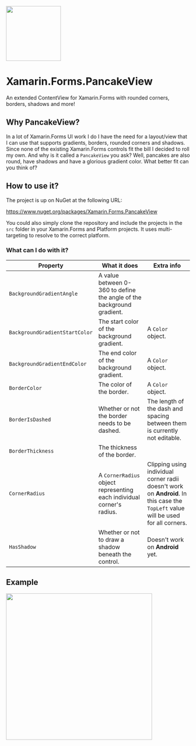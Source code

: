 <img src="https://github.com/sthewissen/Xamarin.Forms.PancakeView/blob/master/images/pancake.png" width="150px" />

# Xamarin.Forms.PancakeView
An extended ContentView for Xamarin.Forms with rounded corners, borders, shadows and more!

## Why PancakeView?

In a lot of Xamarin.Forms UI work I do I have the need for a layout/view that I can use that supports gradients, borders, rounded corners and shadows. Since none of the existing Xamarin.Forms controls fit the bill I decided to roll my own. And why is it called a ```PancakeView``` you ask? Well, pancakes are also round, have shadows and have a glorious gradient color. What better fit can you think of?

## How to use it?

The project is up on NuGet at the following URL:

https://www.nuget.org/packages/Xamarin.Forms.PancakeView

You could also simply clone the repository and include the projects in the ```src``` folder in your Xamarin.Forms and Platform projects. It uses multi-targeting to resolve to the correct platform.

### What can I do with it?

| Property | What it does | Extra info |
| ------ | ------ | ------ |
| ```BackgroundGradientAngle``` | A value between 0-360 to define the angle of the background gradient. | |
| ```BackgroundGradientStartColor``` | The start color of the background gradient. | A ```Color``` object. |
| ```BackgroundGradientEndColor``` | The end color of the background gradient. | A ```Color``` object. |
| ```BorderColor``` | The color of the border. | A ```Color``` object. |
| ```BorderIsDashed``` | Whether or not the border needs to be dashed. | The length of the dash and spacing between them is currently not editable. |
| ```BorderThickness``` | The thickness of the border. | |
| ```CornerRadius``` | A ```CornerRadius``` object representing each individual corner's radius. | Clipping using individual corner radii doesn't work on **Android**. In this case the ```TopLeft``` value will be used for all corners. |
| ```HasShadow``` | Whether or not to draw a shadow beneath the control. | Doesn't work on **Android** yet. |

## Example

<img src="https://github.com/sthewissen/Xamarin.Forms.PancakeView/blob/master/images/pancake.gif" width="400px" />
